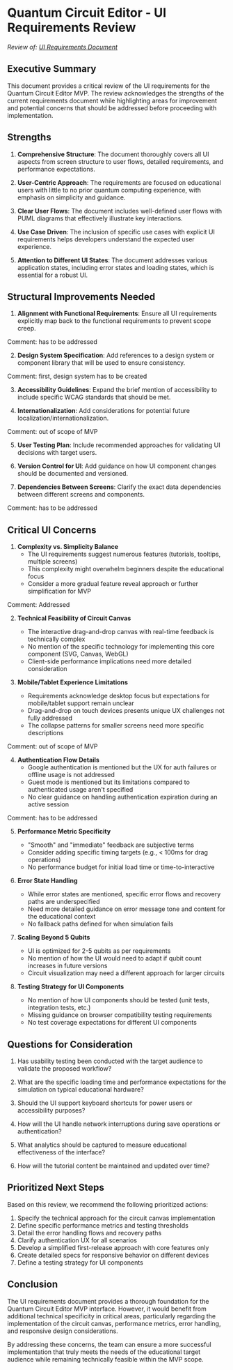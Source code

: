 # Quantum Circuit Editor - UI Requirements Review

*Review of: [UI Requirements Document](/docs/ui_requirements.md)*

## Executive Summary

This document provides a critical review of the UI requirements for the Quantum Circuit Editor MVP. The review acknowledges the strengths of the current requirements document while highlighting areas for improvement and potential concerns that should be addressed before proceeding with implementation.

## Strengths

1. **Comprehensive Structure**: The document thoroughly covers all UI aspects from screen structure to user flows, detailed requirements, and performance expectations.

2. **User-Centric Approach**: The requirements are focused on educational users with little to no prior quantum computing experience, with emphasis on simplicity and guidance.

3. **Clear User Flows**: The document includes well-defined user flows with PUML diagrams that effectively illustrate key interactions.

4. **Use Case Driven**: The inclusion of specific use cases with explicit UI requirements helps developers understand the expected user experience.

5. **Attention to Different UI States**: The document addresses various application states, including error states and loading states, which is essential for a robust UI.

## Structural Improvements Needed

1. **Alignment with Functional Requirements**: Ensure all UI requirements explicitly map back to the functional requirements to prevent scope creep.

Comment: has to be addressed

2. **Design System Specification**: Add references to a design system or component library that will be used to ensure consistency.

Comment: first, design system has to be created

3. **Accessibility Guidelines**: Expand the brief mention of accessibility to include specific WCAG standards that should be met.

4. **Internationalization**: Add considerations for potential future localization/internationalization.

Comment: out of scope of MVP

5. **User Testing Plan**: Include recommended approaches for validating UI decisions with target users.

6. **Version Control for UI**: Add guidance on how UI component changes should be documented and versioned.

7. **Dependencies Between Screens**: Clarify the exact data dependencies between different screens and components.

Comment: has to be addressed

## Critical UI Concerns

1. **Complexity vs. Simplicity Balance**
   - The UI requirements suggest numerous features (tutorials, tooltips, multiple screens)
   - This complexity might overwhelm beginners despite the educational focus
   - Consider a more gradual feature reveal approach or further simplification for MVP

Comment: Addressed

2. **Technical Feasibility of Circuit Canvas**
   - The interactive drag-and-drop canvas with real-time feedback is technically complex
   - No mention of the specific technology for implementing this core component (SVG, Canvas, WebGL)
   - Client-side performance implications need more detailed consideration

3. **Mobile/Tablet Experience Limitations**
   - Requirements acknowledge desktop focus but expectations for mobile/tablet support remain unclear
   - Drag-and-drop on touch devices presents unique UX challenges not fully addressed
   - The collapse patterns for smaller screens need more specific descriptions

Comment: out of scope of MVP

4. **Authentication Flow Details**
   - Google authentication is mentioned but the UX for auth failures or offline usage is not addressed
   - Guest mode is mentioned but its limitations compared to authenticated usage aren't specified
   - No clear guidance on handling authentication expiration during an active session

Comment: has to be addressed

5. **Performance Metric Specificity**
   - "Smooth" and "immediate" feedback are subjective terms
   - Consider adding specific timing targets (e.g., < 100ms for drag operations)
   - No performance budget for initial load time or time-to-interactive

6. **Error State Handling**
   - While error states are mentioned, specific error flows and recovery paths are underspecified
   - Need more detailed guidance on error message tone and content for the educational context
   - No fallback paths defined for when simulation fails

7. **Scaling Beyond 5 Qubits**
   - UI is optimized for 2-5 qubits as per requirements
   - No mention of how the UI would need to adapt if qubit count increases in future versions
   - Circuit visualization may need a different approach for larger circuits

8. **Testing Strategy for UI Components**
   - No mention of how UI components should be tested (unit tests, integration tests, etc.)
   - Missing guidance on browser compatibility testing requirements
   - No test coverage expectations for different UI components

## Questions for Consideration

1. Has usability testing been conducted with the target audience to validate the proposed workflow?

2. What are the specific loading time and performance expectations for the simulation on typical educational hardware?

3. Should the UI support keyboard shortcuts for power users or accessibility purposes?

4. How will the UI handle network interruptions during save operations or authentication?

5. What analytics should be captured to measure educational effectiveness of the interface?

6. How will the tutorial content be maintained and updated over time?

## Prioritized Next Steps

Based on this review, we recommend the following prioritized actions:

1. Specify the technical approach for the circuit canvas implementation
2. Define specific performance metrics and testing thresholds
3. Detail the error handling flows and recovery paths
4. Clarify authentication UX for all scenarios
5. Develop a simplified first-release approach with core features only
6. Create detailed specs for responsive behavior on different devices
7. Define a testing strategy for UI components

## Conclusion

The UI requirements document provides a thorough foundation for the Quantum Circuit Editor MVP interface. However, it would benefit from additional technical specificity in critical areas, particularly regarding the implementation of the circuit canvas, performance metrics, error handling, and responsive design considerations.

By addressing these concerns, the team can ensure a more successful implementation that truly meets the needs of the educational target audience while remaining technically feasible within the MVP scope.
